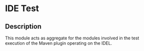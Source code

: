 <!-- (c) https://github.com/MontiCore/monticore -->
# IDE Test

## Description
This module acts as aggregate for the modules involved in the test execution of the Maven plugin operating on the IDEL.
